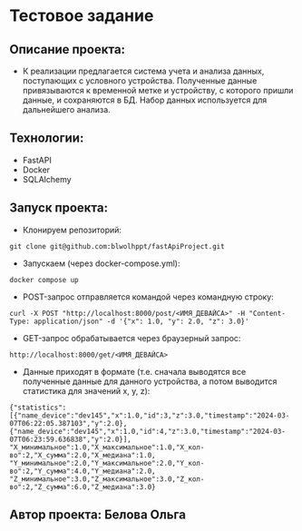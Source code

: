 # Тестовое задание

## Описание проекта:

- К реализации предлагается система учета и анализа данных, поступающих с условного устройства. Полученные данные привязываются к временной метке и устройству, с которого пришли данные, и сохраняются в БД. Набор данных используется для дальнейшего анализа. 


## Технологии:

- FastAPI
- Docker
- SQLAlchemy

## Запуск проекта:
- Клонируем репозиторий:
```angular2html
git clone git@github.com:blwolhppt/fastApiProject.git
```
- Запускаем (через docker-compose.yml):
```angular2html
docker compose up
```

- POST-запрос отправляется командой через командную строку:
```angular2html
curl -X POST "http://localhost:8000/post/<ИМЯ_ДЕВАЙСА>" -H "Content-Type: application/json" -d '{"x": 1.0, "y": 2.0, "z": 3.0}'
```

- GET-запрос обрабатывается через браузерный запрос:
```angular2html
http://localhost:8000/get/<ИМЯ_ДЕВАЙСА>
```

- Данные приходят в формате (т.е. сначала выводятся все полученные данные для данного устройства, а потом выводится статистика для значений x, y, z):
```angular2html
{"statistics":[{"name_device":"dev145","x":1.0,"id":3,"z":3.0,"timestamp":"2024-03-07T06:22:05.387103","y":2.0},
{"name_device":"dev145","x":1.0,"id":4,"z":3.0,"timestamp":"2024-03-07T06:23:59.636838","y":2.0}],
"X_минимальное":1.0,"X_максимальное":1.0,"X_кол-во":2,"X_сумма":2.0,"X_медиана":1.0,
"Y_минимальное":2.0,"Y_максимальное":2.0,"Y_кол-во":2,"Y_сумма":4.0,"Y_медиана":2.0,
"Z_минимальное":3.0,"Z_максимальное":3.0,"Z_кол-во":2,"Z_сумма":6.0,"Z_медиана":3.0}
```
## Автор проекта: Белова Ольга
